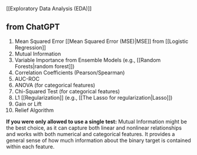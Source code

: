 [[Exploratory Data Analysis (EDA)]]

## from ChatGPT

1. Mean Squared Error [[Mean Squared Error (MSE)|MSE]] from [[Logistic Regression]]
2. Mutual Information
3. Variable Importance from Ensemble Models (e.g., [[Random Forests|random forest]])
4. Correlation Coefficients (Pearson/Spearman)
5. AUC-ROC
6. ANOVA (for categorical features)
7. Chi-Squared Test (for categorical features)
8. L1 [[Regularization]] (e.g., [[The Lasso for regularization|Lasso]])
9. Gain or Lift
10. Relief Algorithm

**If you were only allowed to use a single test:** Mutual Information might be the best choice, as it can capture both linear and nonlinear relationships and works with both numerical and categorical features. It provides a general sense of how much information about the binary target is contained within each feature.
